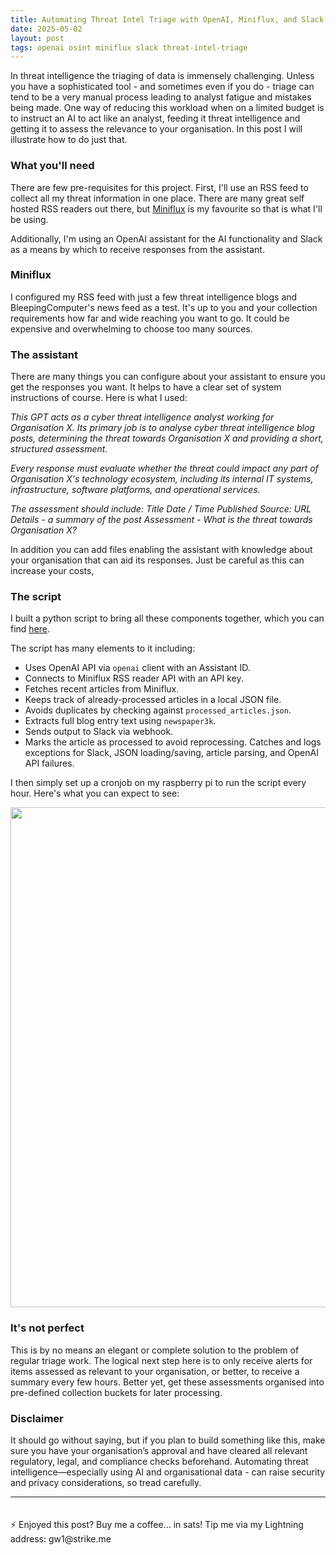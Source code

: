 ```yaml
---
title: Automating Threat Intel Triage with OpenAI, Miniflux, and Slack 
date: 2025-05-02
layout: post
tags: openai osint miniflux slack threat-intel-triage
---
```


In threat intelligence the triaging of data is immensely challenging. Unless you have a sophisticated tool - and sometimes even if you do - triage can tend to be a very manual process leading to analyst fatigue and mistakes being made. One way of reducing this workload when on a limited budget is to instruct an AI to act like an analyst, feeding it threat intelligence and getting it to assess the relevance to your organisation. In this post I will illustrate how to do just that. <!--more-->

### What you'll need

There are few pre-requisites for this project. First, I'll use an RSS feed to collect all my threat information in one place. There are many great self hosted RSS readers out there, but [Miniflux](https://miniflux.app/) is my favourite so that is what I'll be using.

Additionally, I'm using an OpenAI assistant for the AI functionality and Slack as a means by which to receive responses from the assistant.

### Miniflux

I configured my RSS feed with just a few threat intelligence blogs and BleepingComputer's news feed as a test. It's up to you and your collection requirements how far and wide reaching you want to go. It could be expensive and overwhelming to choose too many sources. 

### The assistant

There are many things you can configure about your assistant to ensure you get the responses you want. It helps to have a clear set of system instructions of course. Here is what I used:

*This GPT acts as a cyber threat intelligence analyst working for Organisation X. Its primary job is to analyse cyber threat intelligence blog posts, determining the threat towards Organisation X and providing a short, structured assessment.*

*Every response must evaluate whether the threat could impact any part of Organisation X's technology ecosystem, including its internal IT systems, infrastructure, software platforms, and operational services.*

*The assessment should include:*
*Title*
*Date / Time Published*
*Source: URL*
*Details - a summary of the post*
*Assessment - What is the threat towards Organisation X?*

In addition you can add files enabling the assistant with knowledge about your organisation that can aid its responses. Just be careful as this can increase your costs, 

### The script

I built a python script to bring all these components together, which you can find [here](https://github.com/gwilkinson01/triage/blob/main/triage.py).

The script has many elements to it including: 

- Uses OpenAI API via `openai` client with an Assistant ID.
- Connects to Miniflux RSS reader API with an API key.
- Fetches recent articles from Miniflux.
- Keeps track of already-processed articles in a local JSON file.
- Avoids duplicates by checking against `processed_articles.json`.
- Extracts full blog entry text using `newspaper3k`.
- Sends output to Slack via webhook.
- Marks the article as processed to avoid reprocessing.
Catches and logs exceptions for Slack, JSON loading/saving, article parsing, and OpenAI API failures.

I then simply set up a cronjob on my raspberry pi to run the script every hour. Here's what you can expect to see:

<img src="https://gwilkinson01.github.io/assets/imgs/slack.png" width="800px">

### It's not perfect

This is by no means an elegant or complete solution to the problem of regular triage work. The logical next step here is to only receive alerts for items assessed as relevant to your organisation, or better, to receive a summary every few hours. Better yet, get these assessments organised into pre-defined collection buckets for later processing. 

### Disclaimer

It should go without saying, but if you plan to build something like this, make sure you have your organisation’s approval and have cleared all relevant regulatory, legal, and compliance checks beforehand. Automating threat intelligence—especially using AI and organisational data - can raise security and privacy considerations, so tread carefully.

<hr>
<p style="padding-top: 20px;">⚡️ Enjoyed this post? Buy me a coffee… in sats! Tip me via my Lightning address: gw1@strike.me</p>